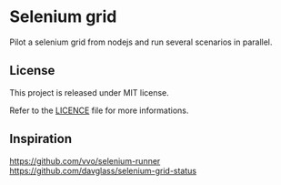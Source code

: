 Selenium grid
=============

Pilot a selenium grid from nodejs and run several scenarios in parallel.

License
-------

This project is released under MIT license.

Refer to the
[LICENCE](https://github.com/themouette/selenium-grid/blob/master/LICENSE) file
for more informations.



Inspiration
-----------

https://github.com/vvo/selenium-runner
https://github.com/davglass/selenium-grid-status
